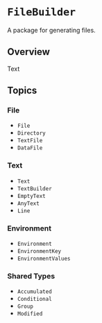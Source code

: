 # ``FileBuilder``

A package for generating files.

## Overview

<!--@START_MENU_TOKEN@-->Text<!--@END_MENU_TOKEN@-->

## Topics

### File

- ``File``
- ``Directory``
- ``TextFile``
- ``DataFile``

### Text

- ``Text``
- ``TextBuilder``
- ``EmptyText``
- ``AnyText``
- ``Line``

### Environment

- ``Environment``
- ``EnvironmentKey``
- ``EnvironmentValues``

### Shared Types

- ``Accumulated``
- ``Conditional``
- ``Group``
- ``Modified``
